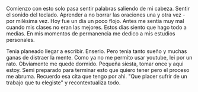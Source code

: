 Comienzo con esto solo pasa sentir palabras saliendo de mi cabeza. Sentir el sonido del teclado. Aprender a no borrar las oraciones una y otra vez -por milésima vez. Hoy fue un dia un poco flojo. Antes me sentia muy mal cuando mis clases no eran las mejores. Estos dias siento que hago todo a medias.
En mis momentos de permanencia me dedico a mis estudios personales.

Tenia planeado llegar a escribir. Enserio. Pero tenia tanto sueño y muchas ganas de distraer la mente. Como ya no me permito usar youtube, lei por un rato. Obviamente  me quede dormido. Pequeña siesta, tomar once y aqui estoy. 
Semi preparado para terminar esto que quiero tener pero el proceso me abruma. Recuerdo esa cita que tengo por ahi. "Que placer sufrir de un trabajo que tu elegiste" y recontextualiza todo. 